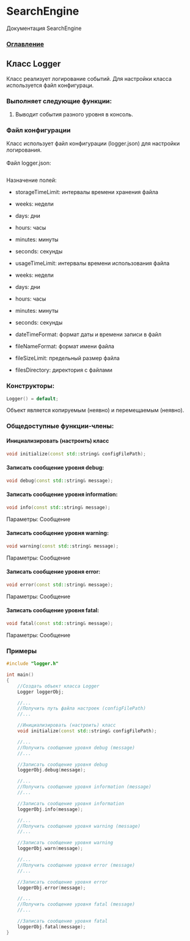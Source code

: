 # SearchEngine
Документация SearchEngine

### [Оглавление](../index.md)

## Класс Logger
Класс реализует логирование событий. Для настройки класса используется файл конфигураци.
### Выполняет следующие функции:
1. Выводит события разного уровня в консоль.
### Файл конфигурации
Класс использует файл конфигурации (logger.json) для настройки логирования.\
\
Файл logger.json:
```json

```
Назначение полей:
- storageTimeLimit: интервалы времени хранения файла
- weeks: недели
- days: дни
- hours: часы
- minutes: минуты
- seconds: секунды
  
- usageTimeLimit: интервалы времени использования файла
- weeks: недели
- days: дни
- hours: часы
- minutes: минуты
- seconds: секунды
  
- dateTimeFormat: формат даты и времени записи в файл
- fileNameFormat: формат имени файла
- fileSizeLimit: предельный размер файла
- filesDirectory: директория с файлами
### Конструкторы:
```cpp
Logger() = default;
```
Объект является копируемым (неявно) и перемещаемым (неявно).
### Общедоступные функции-члены:
#### Инициализировать (настроить) класс
```cpp
void initialize(const std::string& configFilePath);
```
#### Записать сообщение уровня debug:
```cpp
void debug(const std::string& message);
```
#### Записать сообщение уровня information:
```cpp
void info(const std::string& message);
```
Параметры: Сообщение
#### Записать сообщение уровня warning:
```cpp
void warning(const std::string& message);
```
Параметры: Сообщение
#### Записать сообщение уровня error:
```cpp
void error(const std::string& message);
```
Параметры: Сообщение
#### Записать сообщение уровня fatal:
```cpp
void fatal(const std::string& message);
```
Параметры: Сообщение
### Примеры
```cpp
#include "logger.h"

int main()
{
    //Создать объект класса Logger
    Logger loggerObj;

    //...
    //Получить путь файла настроек (configFilePath)
    //...

    //Инициализировать (настроить) класс
    void initialize(const std::string& configFilePath);

    //...
    //Получить сообщение уровня debug (message)
    //...

    //Записать сообщение уровня debug
    loggerObj.debug(message);

    //...
    //Получить сообщение уровня information (message)
    //...

    //Записать сообщение уровня information
    loggerObj.info(message);

    //...
    //Получить сообщение уровня warning (message)
    //...

    //Записать сообщение уровня warning
    loggerObj.warn(message);

    //...
    //Получить сообщение уровня error (message)
    //...

    //Записать сообщение уровня error
    loggerObj.error(message);

    //...
    //Получить сообщение уровня fatal (message)
    //...

    //Записать сообщение уровня fatal
    loggerObj.fatal(message);
}
```


